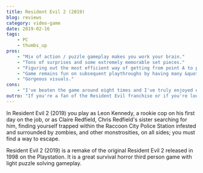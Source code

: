 ```yaml
---
title: Resident Evil 2 (2019)
blog: reviews
category: video-game
date: 2019-02-16
tags:
    - PC
    - thumbs_up
pros:
    - "Mix of action / puzzle gameplay makes you work your brain."
    - "Tons of surprises and some extremely memorable set pieces."
    - "Figuring out the most efficient way of getting from point A to point B has never been so exhilarating."
    - "Game remains fun on subsequent playthroughs by having many &quot;easy to learn but hard to master&quot; gameplay elements such as how to deal with each enemy/boss effectively."
    - "Gorgeous visuals."
cons:
    - "I've beaten the game around eight times and I've truly enjoyed each moment I've spent with the game. However, if you only want to play through the game's &quot;unique&quot; content once then you'll most likely spend ten to sixteen hours with the game in total which is something to be considered due to the game's price."
outro: "If you're a fan of the Resident Evil franchise or if you're looking for a great survival horror game then you can't go wrong with Resident Evil 2 (2019).  "
---
```

In Resident Evil 2 (2019) you play as Leon Kennedy, a rookie cop on his first day on the job, or as Claire Redfield, Chris Redfield's sister searching for him, finding yourself trapped within the Raccoon City Police Station infested and surrounded by zombies, and other monstrosities, on all sides; you must find a way to escape.

Resident Evil 2 (2019) is a remake of the original Resident Evil 2 released in 1998 on the Playstation. It is a great survival horror third person game with light puzzle solving gameplay.
